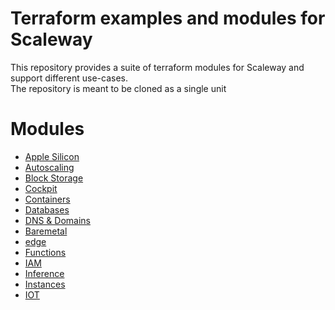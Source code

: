 # Terraform examples and modules for Scaleway

This repository provides a suite of terraform modules for Scaleway and support different use-cases.  
The repository is meant to be cloned as a single unit

# Modules  
- [Apple Silicon](modules/apple_silicon)  
- [Autoscaling](modules/autoscaling)
- [Block Storage](modules/block)
- [Cockpit](modules/cockpit)
- [Containers](modules/containers)
- [Databases](modules/databases)
- [DNS & Domains](modules/dns)
- [Baremetal](modules/elastic_metal)
- [edge](modules/edge)
- [Functions](modules/functions)
- [IAM](modules/iam)
- [Inference](modules/inference)
- [Instances](modules/instances)
- [IOT](modules/iot)